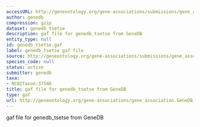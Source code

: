```yaml
---
accessURL: http://geneontology.org/gene-associations/submissions/gene_association.GeneDB_tsetse.gz
author: genedb
compression: gzip
dataset: genedb_tsetse
description: gaf file for genedb_tsetse from GeneDB
entity_type: null
id: genedb_tsetse.gaf
label: genedb_tsetse gaf file
source: http://geneontology.org/gene-associations/submissions/gene_association.GeneDB_tsetse.gz
species_code: null
status: active
submitter: genedb
taxa:
- NCBITaxon:37546
title: gaf file for genedb_tsetse from GeneDB
type: gaf
url: http://geneontology.org/gene-associations/gene_association.GeneDB_tsetse.gz
---
```


gaf file for genedb_tsetse from GeneDB